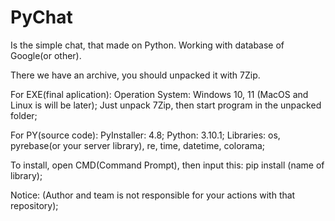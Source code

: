 # PyChat
Is the simple chat, that made on Python. Working with database of Google(or other).

There we have an archive, you should unpacked it with 7Zip.

For EXE(final aplication):
Operation System: Windows 10, 11 (MacOS and Linux is will be later); 
Just unpack 7Zip, then start program in the unpacked folder;

For PY(source code):
PyInstaller: 4.8; Python: 3.10.1; Libraries: os, pyrebase(or your server library), re, time, datetime, colorama;

To install, open CMD(Command Prompt), then input this: pip install (name of library);

Notice:
(Author and team is not responsible for your actions with that repository);
